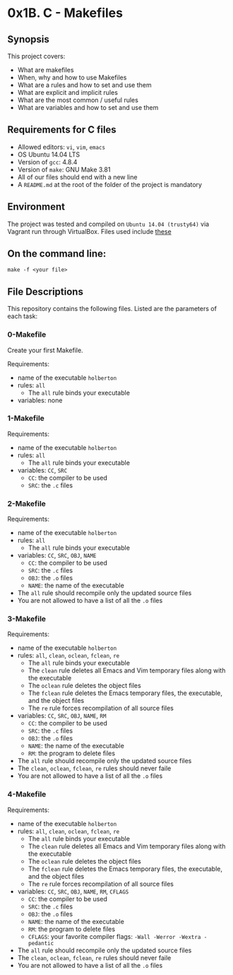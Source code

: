 # 0x1B. C - Makefiles

## Synopsis
This project covers:

* What are makefiles
* When, why and how to use Makefiles
* What are a rules and how to set and use them
* What are explicit and implicit rules
* What are the most common / useful rules
* What are variables and how to set and use them

## Requirements for C files
* Allowed editors: `vi`, `vim`, `emacs`
* OS Ubuntu 14.04 LTS
* Version of `gcc`: 4.8.4
* Version of `make`: GNU Make 3.81
* All of our files should end with a new line
* A `README.md` at the root of the folder of the project is mandatory

## Environment
The project was tested and compiled on `Ubuntu 14.04 (trusty64)` via Vagrant run through VirtualBox. Files used include [these](https://github.com/holbertonschool/0x1B.c)

## On the command line:

`make -f <your file>`

## File Descriptions
This repository contains the following files. Listed are the parameters of each task:

### 0-Makefile

Create your first Makefile.

Requirements:

* name of the executable `holberton`
* rules: `all`
  * The `all` rule binds your executable
* variables: none

### 1-Makefile

Requirements:

* name of the executable `holberton`
* rules: `all`
  * The `all` rule binds your executable
* variables: `CC`, `SRC`
  * `CC`: the compiler to be used
  * `SRC`: the `.c` files

### 2-Makefile

Requirements:

* name of the executable `holberton`
* rules: `all`
  * The `all` rule binds your executable
* variables: `CC`, `SRC`, `OBJ`, `NAME`
  * `CC`: the compiler to be used
  * `SRC`: the `.c` files
  * `OBJ`: the `.o` files
  * `NAME`: the name of the executable
* The `all` rule should recompile only the updated source files
* You are not allowed to have a list of all the `.o` files

### 3-Makefile

Requirements:

* name of the executable `holberton`
* rules: `all`, `clean`, `oclean`, `fclean`, `re`
  * The `all` rule binds your executable
  * The `clean` rule deletes all Emacs and Vim temporary files along with the executable
  * The `oclean` rule deletes the object files
  * The `fclean` rule deletes the Emacs temporary files, the executable, and the object files
  * The `re` rule forces recompilation of all source files
* variables: `CC`, `SRC`, `OBJ`, `NAME`, `RM`
  * `CC`: the compiler to be used
  * `SRC`: the `.c` files
  * `OBJ`: the `.o` files
  * `NAME`: the name of the executable
  * `RM`: the program to delete files
* The `all` rule should recompile only the updated source files
* The `clean`, `oclean`, `fclean`, `re` rules should never faile
* You are not allowed to have a list of all the `.o` files

### 4-Makefile

Requirements:

* name of the executable `holberton`
* rules: `all`, `clean`, `oclean`, `fclean`, `re`
  * The `all` rule binds your executable
  * The `clean` rule deletes all Emacs and Vim temporary files along with the executable
  * The `oclean` rule deletes the object files
  * The `fclean` rule deletes the Emacs temporary files, the executable, and the object files
  * The `re` rule forces recompilation of all source files
* variables: `CC`, `SRC`, `OBJ`, `NAME`, `RM`, `CFLAGS`
  * `CC`: the compiler to be used
  * `SRC`: the `.c` files
  * `OBJ`: the `.o` files
  * `NAME`: the name of the executable
  * `RM`: the program to delete files
  * `CFLAGS`: your favorite compiler flags: `-Wall -Werror -Wextra -pedantic`
* The `all` rule should recompile only the updated source files
* The `clean`, `oclean`, `fclean`, `re` rules should never faile
* You are not allowed to have a list of all the `.o` files